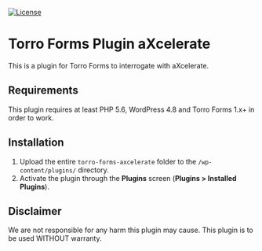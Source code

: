 [![License](https://poser.pugx.org/awsmug/torro-forms-plugin-boilerplate/license)](https://packagist.org/packages/awsmug/torro-forms-plugin-boilerplate)

# Torro Forms Plugin aXcelerate

This is a plugin for Torro Forms to interrogate with aXcelerate.

## Requirements

This plugin requires at least PHP 5.6, WordPress 4.8 and Torro Forms 1.x+ in order to work.

## Installation

1. Upload the entire `torro-forms-axcelerate` folder to the `/wp-content/plugins/` directory.
1. Activate the plugin through the **Plugins** screen (**Plugins > Installed Plugins**).

## Disclaimer

We are not responsible for any harm this plugin may cause. This plugin is to be used WITHOUT warranty.
